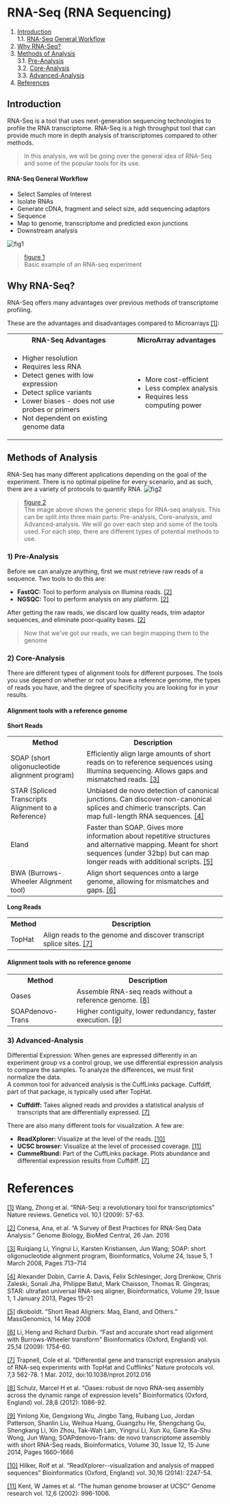 # RNA-Seq (RNA Sequencing)
1. [Introduction](#part1)<br>
	1.1. [RNA-Seq General Workflow](#part1.1)
2. [Why RNA-Seq?](#part2)
3. [Methods of Analysis](#part3)<br>
	3.1. [Pre-Analysis](#part3.1)<br>
	3.2. [Core-Analysis](#part3.2)<br>
	3.3. [Advanced-Analysis](#part3.3)
4. [References](#part4)


## Introduction<a name="part1"></a>

RNA-Seq is a tool that uses next-generation sequencing technologies to profile the RNA transcriptome. RNA-Seq is a high throughput tool that can provide much more in depth analysis of transcriptomes compared to other methods.

> In this analysis, we will be going over the general idea of RNA-Seq and some of the popular tools for its use.

#### RNA-Seq General Workflow<a name="part1.1"></a>
- Select Samples of Interest
- Isolate RNAs
- Generate cDNA, fragment and select size, add sequencing adaptors
- Sequence
- Map to genome, transcriptome and predicted exon junctions
- Downstream analysis

![fig1](https://www.ncbi.nlm.nih.gov/pmc/articles/PMC2949280/bin/nihms229948f1.jpg "Typical RNA-Seq Experiment")
>[figure 1](#1)<br>
>Basic example of an RNA-seq experiment

## Why RNA-Seq?<a name="part2"></a>

RNA-Seq offers many advantages over previous methods of transcriptome profiling.

These are the advantages and disadvantages compared to Microarrays [[1]](#1):
<table>
 <tbody>
    <tr>
        <th>RNA-Seq Advantages</td>
		<th>MicroArray advantages</td>
    </tr>
	<tr>
		<td>
			<ul>
		<li>Higher resolution</li>
		<li>Requires less RNA</li>
		<li>Detect genes with low expression</li>
		<li>Detect splice variants</li>
		<li>Lower biases - does not use probes or primers</li>
		<li>Not dependent on existing genome data</li>
	</ul>
	</td>
	<td>
		<ul>
		<li>More cost-efficient</li>
		<li>Less complex analysis</li>
		<li>Requires less computing power</li>
	</ul>
	</td>
</tr>
 </tbody>
</table>


## Methods of Analysis<a name="part3"></a>
RNA-Seq has many different applications depending on the goal of the experiment. There is no optimal pipeline for every scenario, and as such, there are a variety of protocols to quantify RNA.
![fig2](https://media.springernature.com/lw785/springer-static/image/art%3A10.1186%2Fs13059-016-0881-8/MediaObjects/13059_2016_881_Fig1_HTML.gif "RNA-Seq roadmap")
>[figure 2](#2)<br>
>The image above shows the generic steps for RNA-seq analysis. This can be split into three main parts: Pre-analysis, Core-analysis, and Advanced-analysis. We will go over each step and some of the tools used. For each step, there are different types of potential methods to use.
### 1) Pre-Analysis<a name="part3.1"></a>
Before we can analyze anything, first we must retrieve raw reads of a sequence.
Two tools to do this are:

- **FastQC:** Tool to perform analysis on Illumina reads. [[2]](#2)
- **NGSQC:** Tool to perform analysis on any platform. [[2]](#2)

After getting the raw reads, we discard low quality reads, trim adaptor sequences, and eliminate poor-quality bases. [[2]](#2)

> Now that we've got our reads, we can begin mapping them to the genome
### 2) Core-Analysis<a name="part3.2"></a>
There are different types of alignment tools for different purposes. The tools you use depend on whether or not you have a reference genome, the types of reads you have, and the degree of specificity you are looking for in your results.
#### Alignment tools with a reference genome
**Short Reads**
<table>
 <tbody>
    <tr>
        <th>Method</td>
		<th>Description</td>
    </tr>
	<tr>
		<td>
			SOAP (short oligonucleotide alignment program) 
	</td>
	<td>
		Efficiently align large amounts of short reads on to reference sequences using Illumina sequencing. Allows gaps and mismatched reads. <a href="https://www.ncbi.nlm.nih.gov/pubmed/18227114">[3]</a> 
	</td>
	<tr>
		<td>
			STAR (Spliced Transcripts Alignment to a Reference)
		</td>
		<td>
			Unbiased de novo detection of canonical junctions. Can discover non-canonical splices and chimeric transcripts. Can map full-length RNA sequences. <a href="https://academic.oup.com/bioinformatics/article/29/1/15/272537">[4]</a>
		</td>
	</tr>
	<tr>
		<td>
			Eland
		</td>
		<td>
			Faster than SOAP. Gives more information about repetitive structures and alternative mapping. Meant for short sequences (under 32bp) but can map longer reads with additional scripts. <a href="massgenomics.org/2008/05/short-read-aligners-maq-eland-and-others.html">[5]</a>
		</td>
	</tr>
	<tr>
		<td>
			BWA (Burrows-Wheeler Alignment tool)
		</td>
		<td>
			Align short sequences onto a large genome, allowing for mismatches and gaps. <a href="https://www.ncbi.nlm.nih.gov/pmc/articles/PMC2705234/">[6]</a>
		</td>
	</tr>
</tr>
 </tbody>
</table>

**Long Reads**
<table>
	<tbody>
    <tr>
        <th>Method</td>
		<th>Description</td>
    </tr>
<tr>
	<td>
		TopHat
	</td>
	<td>
		Align reads to the genome and discover transcript splice sites. <a href="https://www.ncbi.nlm.nih.gov/pmc/articles/PMC3334321/">[7]</a>
	</td>
</tr>
</tbody>
</table>

#### Alignment tools with no reference genome
<table>
	<tbody>
    <tr>
        <th>Method</td>
		<th>Description</td>
    </tr>
<tr>
	<td>
		Oases
	</td>
	<td>
		Assemble RNA-seq reads without a reference genome. <a href="https://www.ncbi.nlm.nih.gov/pmc/articles/PMC3324515/">[8]</a>
	</td>
	<tr>
		<td>
			SOAPdenovo-Trans
		</td>
		<td>
			Higher contiguity, lower redundancy, faster execution. <a href="https://academic.oup.com/bioinformatics/article/30/12/1660/380938">[9]</a>
		</td>
	</tr>
</tr>

</tbody>
</table>

### 3) Advanced-Analysis<a name="part3.3"></a>
Differential Expression: When genes are expressed differently in an experiment group vs a control group, we use differential expression analysis to compare the samples. To analyze the differences, we must first normalize the data. <br>
A common tool for advanced analysis is the CuffLinks package. Cuffdiff, part of that package, is typically used after TopHat.

- **Cuffdiff:** Takes aligned reads and provides a statistical analysis of transcripts that are differentially expressed. <a href="https://www.ncbi.nlm.nih.gov/pmc/articles/PMC3334321/">[7]</a>


There are also many different tools for visualization. A few are:

- **ReadXplorer:** Visualize at the level of the reads. [[10]](#10)
- **UCSC browser:** Visualize at the level of processed coverage. [[11]](#11) 
- **CummeRbund:** Part of the CuffLinks package. Plots abundance and differential expression results from Cuffdiff. [[7]](#7)





# References<a name="part4"></a>

<a name="1"></a><a href="https://www.ncbi.nlm.nih.gov/pmc/articles/PMC2949280/">[1]</a> Wang, Zhong et al. “RNA-Seq: a revolutionary tool for transcriptomics” Nature reviews. Genetics vol. 10,1 (2009): 57-63. <br>

<a name="2"></a><a href="https://genomebiology.biomedcentral.com/articles/10.1186/s13059-016-0881-8">[2]</a> Conesa, Ana, et al. “A Survey of Best Practices for RNA-Seq Data Analysis.” Genome Biology, BioMed Central, 26 Jan. 2016 <br>

<a name="3"></a><a href="https://www.ncbi.nlm.nih.gov/pubmed/18227114">[3]</a> Ruiqiang Li, Yingrui Li, Karsten Kristiansen, Jun Wang; SOAP: short oligonucleotide alignment program, Bioinformatics, Volume 24, Issue 5, 1 March 2008, Pages 713–714 <br>

<a name="4"></a><a href="https://academic.oup.com/bioinformatics/article/29/1/15/272537">[4]</a> Alexander Dobin, Carrie A. Davis, Felix Schlesinger, Jorg Drenkow, Chris Zaleski, Sonali Jha, Philippe Batut, Mark Chaisson, Thomas R. Gingeras; STAR: ultrafast universal RNA-seq aligner, Bioinformatics, Volume 29, Issue 1, 1 January 2013, Pages 15–21 <br>

<a name="5"></a><a href="massgenomics.org/2008/05/short-read-aligners-maq-eland-and-others.html">[5]</a> dkoboldt. “Short Read Aligners: Maq, Eland, and Others.” MassGenomics, 14 May 2008 <br>

<a name="6"></a><a href="https://www.ncbi.nlm.nih.gov/pmc/articles/PMC2705234/">[6]</a> Li, Heng and Richard Durbin. “Fast and accurate short read alignment with Burrows-Wheeler transform” Bioinformatics (Oxford, England) vol. 25,14 (2009): 1754-60. <br>

<a name="7"></a><a href="https://www.ncbi.nlm.nih.gov/pmc/articles/PMC3334321/">[7]</a> Trapnell, Cole et al. “Differential gene and transcript expression analysis of RNA-seq experiments with TopHat and Cufflinks” Nature protocols vol. 7,3 562-78. 1 Mar. 2012, doi:10.1038/nprot.2012.016 <br>

<a name="8"></a><a href="https://www.ncbi.nlm.nih.gov/pmc/articles/PMC3324515/">[8]</a> Schulz, Marcel H et al. “Oases: robust de novo RNA-seq assembly across the dynamic range of expression levels” Bioinformatics (Oxford, England) vol. 28,8 (2012): 1086-92. <br>

<a name="9"></a><a href="https://academic.oup.com/bioinformatics/article/30/12/1660/380938">[9]</a> Yinlong Xie, Gengxiong Wu, Jingbo Tang, Ruibang Luo, Jordan Patterson, Shanlin Liu, Weihua Huang, Guangzhu He, Shengchang Gu, Shengkang Li, Xin Zhou, Tak-Wah Lam, Yingrui Li, Xun Xu, Gane Ka-Shu Wong, Jun Wang; SOAPdenovo-Trans: de novo transcriptome assembly with short RNA-Seq reads, Bioinformatics, Volume 30, Issue 12, 15 June 2014, Pages 1660–1666 <br>

<a name="10"></a><a href="https://www.ncbi.nlm.nih.gov/pmc/articles/PMC4217279/">[10]</a> Hilker, Rolf et al. “ReadXplorer--visualization and analysis of mapped sequences” Bioinformatics (Oxford, England) vol. 30,16 (2014): 2247-54. <br>

<a name="11"></a><a href="https://www.ncbi.nlm.nih.gov/pmc/articles/PMC186604/">[11]</a> Kent, W James et al. “The human genome browser at UCSC” Genome research vol. 12,6 (2002): 996-1006. <br>